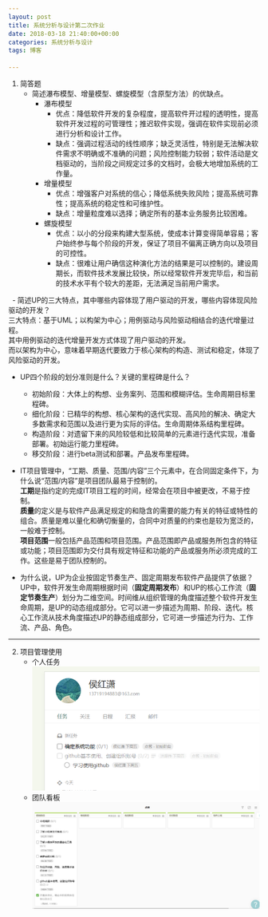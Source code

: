 ```yaml
---
layout: post
title: 系统分析与设计第二次作业
date: 2018-03-18 21:40:00+00:00
categories: 系统分析与设计
tags: 博客

---
```


1. 简答题
   - 简述瀑布模型、增量模型、螺旋模型（含原型方法）的优缺点。
     * 瀑布模型
        + 优点：降低软件开发的复杂程度，提高软件开过程的透明性，提高软件开发过程的可管理性；推迟软件实现，强调在软件实现前必须进行分析和设计工作。
        + 缺点：强调过程活动的线性顺序；缺乏灵活性，特别是无法解决软件需求不明确或不准确的问题；风险控制能力较弱；软件活动是文档驱动的，当阶段之间规定过多的文档时，会极大地增加系统的工作量。
     * 增量模型
        + 优点：增强客户对系统的信心；降低系统失败风险；提高系统可靠性；提高系统的稳定性和可维护性。
        + 缺点：增量粒度难以选择；确定所有的基本业务服务比较困难。
     * 螺旋模型
        + 优点：以小的分段来构建大型系统，使成本计算变得简单容易；客户始终参与每个阶段的开发，保证了项目不偏离正确方向以及项目的可控性。
        + 缺点：很难让用户确信这种演化方法的结果是可以控制的。建设周期长，而软件技术发展比较快，所以经常软件开发完毕后，和当前的技术水平有个较大的差距，无法满足当前用户需求。  

   - 简述UP的三大特点，其中哪些内容体现了用户驱动的开发，哪些内容体现风险驱动的开发？   
     三大特点：基于UML；以构架为中心；用例驱动与风险驱动相结合的迭代增量过程。  
     其中用例驱动的迭代增量开发方式体现了用户驱动的开发。  
     而以架构为中心，意味着早期迭代要致力于核心架构的构造、测试和稳定，体现了风险驱动的开发。  

   - UP四个阶段的划分准则是什么？关键的里程碑是什么？
     * 初始阶段：大体上的构想、业务案列、范围和模糊评估。生命周期目标里程碑。
     * 细化阶段：已精华的构想、核心架构的迭代实现、高风险的解决、确定大多数需求和范围以及进行更为实际的评估。生命周期体系结构里程碑。
     * 构造阶段：对遗留下来的风险较低和比较简单的元素进行迭代实现，准备部署。初始运行能力里程碑。
     * 移交阶段：进行beta测试和部署。产品发布里程碑。  
     
   - IT项目管理中，“工期、质量、范围/内容”三个元素中，在合同固定条件下，为什么说“范围/内容”是项目团队最易于控制的。  
     **工期**是指约定的完成IT项目工程的时间，经常会在项目中被更改，不易于控制。  
     **质量**的定义是与软件产品满足规定的和隐含的需要的能力有关的特征或特性的组合。质量是难以量化和确切衡量的，合同中对质量的约束也是较为宽泛的，一般难于控制。  
     **项目范围**一般包括产品范围和项目范围。产品范围即产品或服务所包含的特征或功能；项目范围即为交付具有规定特征和功能的产品或服务所必须完成的工作。这些是易于团队控制的。  

   - 为什么说，UP为企业按固定节奏生产、固定周期发布软件产品提供了依据？  
     UP中，软件开发生命周期根据时间（**固定周期发布**）和UP的核心工作流（**固定节奏生产**）划分为二维空间。时间维从组织管理的角度描述整个软件开发生命周期，是UP的动态组成部分。它可以进一步描述为周期、阶段、迭代。核心工作流从技术角度描述UP的静态组成部分，它可进一步描述为行为、工作流、产品、角色。

---

2. 项目管理使用  
   + 个人任务  
     ![](../assets/点餐-初始阶段-个人任务.png)
   + 团队看板  
     ![](../assets/点餐-初始阶段-团队看板.png)


